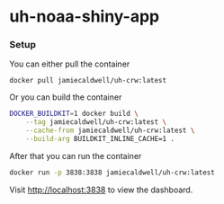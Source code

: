 # uh-noaa-shiny-app

### Setup

You can either pull the container

```
docker pull jamiecaldwell/uh-crw:latest
```

Or you can build the container

```bash
DOCKER_BUILDKIT=1 docker build \
    --tag jamiecaldwell/uh-crw:latest \
    --cache-from jamiecaldwell/uh-crw:latest \
    --build-arg BUILDKIT_INLINE_CACHE=1 .
```

After that you can run the container

```bash
docker run -p 3838:3838 jamiecaldwell/uh-crw:latest
```

Visit [http://localhost:3838](http://localhost:3838) to view the dashboard.

